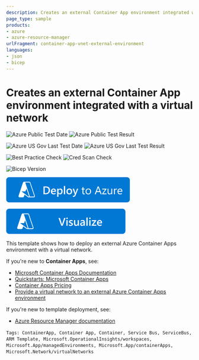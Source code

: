 ```yaml
---
description: Creates an external Container App environment integrated with a virtual network.
page_type: sample
products:
- azure
- azure-resource-manager
urlFragment: container-app-vnet-external-environment
languages:
- json
- bicep
---
```

# Creates an external Container App environment integrated with a virtual network

![Azure Public Test Date](https://azurequickstartsservice.blob.core.windows.net/badges/quickstarts/microsoft.app/container-app-vnet-external-environment/PublicLastTestDate.svg)
![Azure Public Test Result](https://azurequickstartsservice.blob.core.windows.net/badges/quickstarts/microsoft.app/container-app-vnet-external-environment/PublicDeployment.svg)

![Azure US Gov Last Test Date](https://azurequickstartsservice.blob.core.windows.net/badges/quickstarts/microsoft.app/container-app-vnet-external-environment/FairfaxLastTestDate.svg)
![Azure US Gov Last Test Result](https://azurequickstartsservice.blob.core.windows.net/badges/quickstarts/microsoft.app/container-app-vnet-external-environment/FairfaxDeployment.svg)

![Best Practice Check](https://azurequickstartsservice.blob.core.windows.net/badges/quickstarts/microsoft.app/container-app-vnet-external-environment/BestPracticeResult.svg)
![Cred Scan Check](https://azurequickstartsservice.blob.core.windows.net/badges/quickstarts/microsoft.app/container-app-vnet-external-environment/CredScanResult.svg)

![Bicep Version](https://azurequickstartsservice.blob.core.windows.net/badges/quickstarts/microsoft.app/container-app-vnet-external-environment/BicepVersion.svg)

[![Deploy To Azure](https://raw.githubusercontent.com/Azure/azure-quickstart-templates/master/1-CONTRIBUTION-GUIDE/images/deploytoazure.svg?sanitize=true)](https://portal.azure.com/#create/Microsoft.Template/uri/https%3A%2F%2Fraw.githubusercontent.com%2FAzure%2Fazure-quickstart-templates%2Fmaster%2Fquickstarts%2Fmicrosoft.app%2Fcontainer-app-vnet-external-environment%2Fazuredeploy.json)

[![Visualize](https://raw.githubusercontent.com/Azure/azure-quickstart-templates/master/1-CONTRIBUTION-GUIDE/images/visualizebutton.svg?sanitize=true)](http://armviz.io/#/?load=https%3A%2F%2Fraw.githubusercontent.com%2FAzure%2Fazure-quickstart-templates%2Fmaster%2Fquickstarts%2Fmicrosoft.app%2Fcontainer-app-vnet-external-environment%2Fazuredeploy.json)

This template shows how to deploy an external Azure Container Apps environment with a virtual network.

If you're new to **Container Apps**, see:

- [Microsoft Container Apps Documentation](https://docs.microsoft.com/azure/container-apps/)
- [Quickstarts: Microsoft Container Apps](https://docs.microsoft.com/azure/container-apps/get-started)
- [Container Apps Pricing](https://azure.microsoft.com/pricing/details/container-apps/)
- [Provide a virtual network to an external Azure Container Apps environment](https://learn.microsoft.com/azure/container-apps/vnet-custom?tabs=bash&pivots=azure-cli)

If you're new to template deployment, see:

- [Azure Resource Manager documentation](https://docs.microsoft.com/azure/azure-resource-manager/)

`Tags: ContainerApp, Container App, Container, Service Bus, ServiceBus, ARM Template, Microsoft.OperationalInsights/workspaces, Microsoft.App/managedEnvironments, Microsoft.App/containerApps, Microsoft.Network/virtualNetworks`

